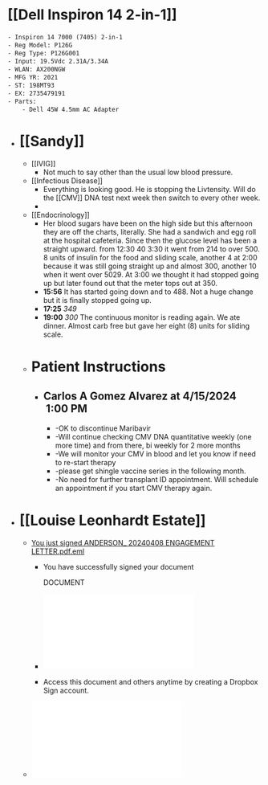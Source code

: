 # [[Dell Inspiron 14 2-in-1]]
	- Inspiron 14 7000 (7405) 2-in-1
	- Reg Model: P126G
	- Reg Type: P126G001
	- Input: 19.5Vdc 2.31A/3.34A
	- WLAN: AX200NGW
	- MFG YR: 2021
	- ST: 198MT93
	- EX: 2735479191
	- Parts:
		- Dell 45W 4.5mm AC Adapter
- # [[Sandy]]
	- [[IVIG]]
		- Not much to say other than the usual low blood pressure.
	- [[Infectious Disease]]
		- Everything is looking good.  He is stopping the Livtensity.  Will do the [[CMV]] DNA test next week then switch to every other week.
		-
	- [[Endocrinology]]
		- Her blood sugars have been on the high side but this afternoon they are off the charts, literally.  She had a sandwich and egg roll at the hospital cafeteria.  Since then the glucose level has been a straight upward.  from 12:30 40 3:30 it went from 214 to over 500.  8 units of insulin for the food and  sliding scale,  another 4 at 2:00 because it was still going straight up and almost 300, another 10 when it went over 5029.  At 3:00 we thought it had stopped going up but later found out that the meter tops out at 350.
		- **15:56**  It has started going down and to 488.  Not a huge change but it is finally stopped going up.
		- **17:25** *349*
		- **19:00** *300* The continuous monitor is reading again.  We ate dinner.  Almost carb free but gave her eight (8) units for sliding scale.
	- # Patient Instructions
		- ## Carlos A Gomez Alvarez at 4/15/2024  1:00 PM
			- -OK to discontinue Maribavir
			- -Will continue checking CMV DNA quantitative weekly (one more time) and from there, bi weekly for 2 more months
			- -We will monitor your CMV in blood and let you know if need to re-start therapy
			- -please get shingle vaccine series in the following month.
			- -No need for further transplant ID appointment. Will schedule an appointment if you start CMV therapy again.
- # [[Louise Leonhardt Estate]]
	- [You just signed ANDERSON_ 20240408 ENGAGEMENT LETTER.pdf.eml](../../../assets/You_just_signed_ANDERSON_20240408_ENGAGEMENT_LETTER_1716487663586_0.pdf.eml)
		- You have successfully signed your document	
		  
		  DOCUMENT
		- ![ANDERSON__20240408_ENGAGEMENT_LETTER.pdf.pdf](../../../assets/ANDERSON_20240408_ENGAGEMENT_LETTER.pdf_1715440758044_0.pdf)
		- Access this document and others anytime by creating a Dropbox Sign account.
	- ![trust_request_6836.pdf](../../../assets/trust_request_6836_1715440911404_0.pdf)